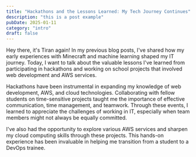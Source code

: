 ```yaml
---
title: "Hackathons and the Lessons Learned: My Tech Journey Continues"
description: "this is a post example"
pubDate: 2025-01-11
category: "intro"
draft: false
---
```


Hey there, it's Tiran again! In my previous blog posts, I've shared how my early experiences with Minecraft and machine learning shaped my IT journey. Today, I want to talk about the valuable lessons I've learned from participating in hackathons and working on school projects that involved web development and AWS services.

Hackathons have been instrumental in expanding my knowledge of web development, AWS, and cloud technologies. Collaborating with fellow students on time-sensitive projects taught me the importance of effective communication, time management, and teamwork. Through these events, I learned to appreciate the challenges of working in IT, especially when team members might not always be equally committed.

I've also had the opportunity to explore various AWS services and sharpen my cloud computing skills through these projects. This hands-on experience has been invaluable in helping me transition from a student to a DevOps trainee.
